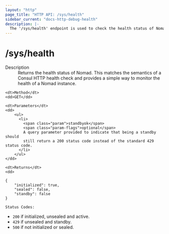 ```yaml
---
layout: "http"
page_title: "HTTP API: /sys/health"
sidebar_current: "docs-http-debug-health"
description: |-
  The '/sys/health' endpoint is used to check the health status of Nomad.
---
```


# /sys/health

<dl>
	<dt>Description</dt>
	<dd>
		Returns the health status of Nomad. This matches the semantics of a Consul HTTP health
        check and provides a simple way to monitor the health of a Nomad instance.
	</dd>

	<dt>Method</dt>
	<dd>GET</dd>

	<dt>Parameters</dt>
	<dd>
        <ul>
          <li>
            <span class="param">standbyok</span>
            <span class="param-flags">optional</span>
            A query parameter provided to indicate that being a standby should
            still return a 200 status code instead of the standard 429 status code.
          </li>
        </ul>
	</dd>

	<dt>Returns</dt>
	<dd>

```
{
    "initialized": true,
    "sealed": false,
    "standby": false
}
```

    Status Codes:

 * `200` if initialized, unsealed and active.
 * `429` if unsealed and standby.
 * `500` if not initialized or sealed.
	</dd>
</dl>
